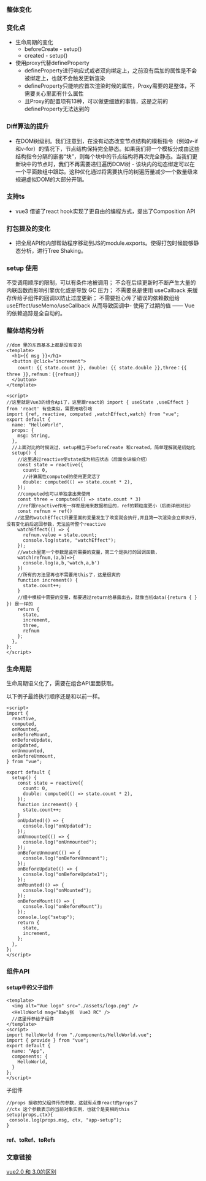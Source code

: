 ### 整体变化
### 变化点
+ 生命周期的变化
    + beforeCreate - setup()
    + created  -  setup()
+ 使用proxy代替defineProperty
    + defineProperty进行响应式或者双向绑定上，之前没有后加的属性是不会被绑定上，也就不会触发更新渲染
    + defineProperty只能响应首次渲染时候的属性，Proxy需要的是整体，不需要关心里面有什么属性
    + 且Proxy的配置项有13种，可以做更细致的事情，这是之前的defineProperty无法达到的

### Diff算法的提升
+ 在DOM树级别。我们注意到，在没有动态改变节点结构的模板指令（例如v-if和v-for）的情况下，节点结构保持完全静态。如果我们将一个模板分成由这些结构指令分隔的嵌套“块”，则每个块中的节点结构将再次完全静态。当我们更新块中的节点时，我们不再需要递归遍历DOM树 - 该块内的动态绑定可以在一个平面数组中跟踪。这种优化通过将需要执行的树遍历量减少一个数量级来规避虚拟DOM的大部分开销。

### 支持ts
+ vue3 借鉴了react hook实现了更自由的编程方式，提出了Composition API

### 打包提及的变化
+ 把全局API和内部帮助程序移动到JS的module.exports。使得打包时候能够静态分析，进行Tree Shaking。

### setup 使用
不受调用顺序的限制，可以有条件地被调用；
不会在后续更新时不断产生大量的内联函数而影响引擎优化或是导致 GC 压力；
不需要总是使用 useCallback 来缓存传给子组件的回调以防止过度更新；
不需要担心传了错误的依赖数组给 useEffect/useMemo/useCallback 从而导致回调中- 使用了过期的值 —— Vue 的依赖追踪是全自动的。

### 整体结构分析
```
//dom 里的东西基本上都是没有变的
<template>
  <h1>{{ msg }}</h1>
  <button @click="increment">
    count: {{ state.count }}, double: {{ state.double }},three：{{ three }},refnum：{{refnum}}
  </button>
</template>

<script>
//这里就是Vue3的组合Api了，这里跟react的 import { useState ,useEffect } from 'react' 有些类似，需要用啥引啥
import {ref, reactive, computed ,watchEffect,watch} from "vue";
export default {
  name: "HelloWorld",
  props: {
    msg: String,
  },
  //上面对比的时候说过，setup相当于beforeCreate 和created，简单理解就是初始化
  setup() { 
  	//这里通过reactive使state成为相应状态（后面会详细介绍）
    const state = reactive({
      count: 0,
      //计算属性computed的使用更灵活了
      double: computed(() => state.count * 2),
    });
    //computed也可以单独拿出来使用
    const three = computed(() => state.count * 3)
    //ref跟reactive作用一样都是用来数据相应的，ref的颗粒度更小（后面详细对比）
	const refnum = ref()
   //这里的watchEffect只要里面的变量发生了改变就会执行,并且第一次渲染会立即执行,没有变化前后返回参数，无法监听整个reactive
    watchEffect(() => {
      refnum.value = state.count;
      console.log(state, "watchEffect");
    });
    //watch里第一个参数是监听需要的变量，第二个是执行的回调函数，
    watch(refnum,(a,b)=>{
      console.log(a,b,'watch,a,b')
    })
    //所有的方法里再也不需要用this了，这是很爽的
    function increment() {
      state.count++;
    }
   	//组中模板中需要的变量，都要通过return给暴露出去，就像当初data({return { } }) 是一样的
    return {
      state,
      increment,
      three,
      refnum
    };
  },
};
</script>

```
### 生命周期
生命周期语义化了，需要在组合API里面获取。

以下例子最终执行顺序还是和以前一样。
```
<script>
import {
  reactive,
  computed,
  onMounted,
  onBeforeMount,
  onBeforeUpdate,
  onUpdated,
  onUnmounted,
  onBeforeUnmount,
} from "vue";

export default {
  setup() {
    const state = reactive({
      count: 0,
      double: computed(() => state.count * 2),
    });
    function increment() {
      state.count++;
    }
    onUpdated(() => {
      console.log("onUpdated");
    });
    onUnmounted(() => {
      console.log("onUnmounted");
    });
    onBeforeUnmount(() => {
      console.log("onBeforeUnmount");
    });
    onBeforeUpdate(() => {
      console.log("onBeforeUpdate1");
    });
    onMounted(() => {
      console.log("onMounted");
    });
    onBeforeMount(() => {
      console.log("onBeforeMount");
    });
    console.log("setup");
    return {
      state,
      increment,
    };
  },
};
</script>

```

### 组件API
#### setup中的父子组件
```
<template>
  <img alt="Vue logo" src="./assets/logo.png" />
  <HelloWorld msg="Baby张  Vue3 RC" />
  //这里传参给子组件
</template>
<script>
import HelloWorld from "./components/HelloWorld.vue";
import { provide } from "vue";
export default {
  name: "App",
  components: {
    HelloWorld,
  }
};
</script>

```
子组件
```
//props 接收的父组件传的参数，这就有点像react的props了
//ctx 这个参数表示的当前对象实例，也就个是变相的this
setup(props,ctx){
 console.log(props.msg, ctx, "app-setup");
}

```

#### ref、toRef、toRefs

### 文章链接
[vue2.0 和 3.0的区别](https://juejin.cn/post/6892295955844956167)